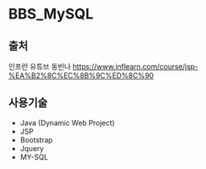 # BBS_MySQL

## 출처
인프런 유튜브 동빈나
https://www.inflearn.com/course/jsp-%EA%B2%8C%EC%8B%9C%ED%8C%90

## 사용기술
+ Java (Dynamic Web Project)
+ JSP
+ Bootstrap
+ Jquery
+ MY-SQL
